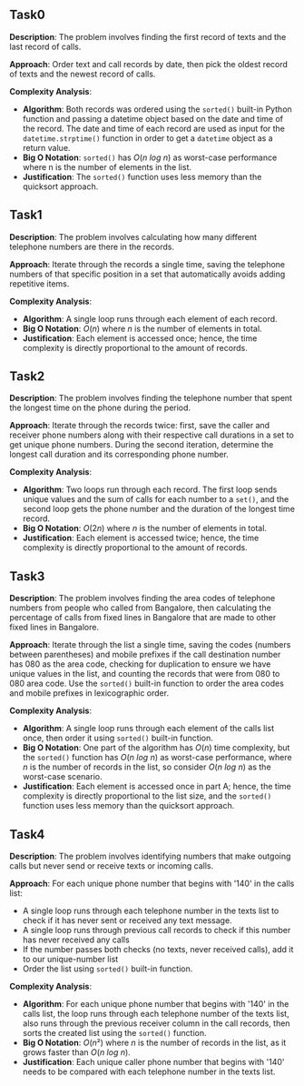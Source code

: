 ## Task0

**Description**: The problem involves finding the first record of texts and the last record of calls.

**Approach**: Order text and call records by date, then pick the oldest record of texts and the newest record of calls.

**Complexity Analysis**:
- **Algorithm**: Both records was ordered using the `sorted()` built-in Python function and passing a datetime object based on the date and time of the record. The date and time of each record are used as input for the `datetime.strptime()` function in order to get a `datetime` object as a return value.
- **Big O Notation**: `sorted()` has $O(n$ $log$ $n)$ as worst-case performance where n is the number of elements in the list.
- **Justification**: The `sorted()` function uses less memory than the quicksort approach.

## Task1

**Description**: The problem involves calculating how many different telephone numbers are there in the records.

**Approach**: Iterate through the records a single time, saving the telephone numbers of that specific position in a set that automatically avoids adding repetitive items.

**Complexity Analysis**:
- **Algorithm**: A single loop runs through each element of each record.
- **Big O Notation**: $O(n)$ where $n$ is the number of elements in total.
- **Justification**: Each element is accessed once; hence, the time complexity is directly proportional to the amount of records.

## Task2

**Description**: The problem involves finding the telephone number that spent the longest time on the phone during the period.

**Approach**: Iterate through the records twice: first, save the caller and receiver phone numbers along with their respective call durations in a set to get unique phone numbers. During the second iteration, determine the longest call duration and its corresponding phone number.

**Complexity Analysis**:
- **Algorithm**: Two loops run through each record. The first loop sends unique values and the sum of calls for each number to a `set()`, and the second loop gets the phone number and the duration of the longest time record.
- **Big O Notation**: $O(2n)$ where $n$ is the number of elements in total.
- **Justification**: Each element is accessed twice; hence, the time complexity is directly proportional to the amount of records.

## Task3

**Description**: The problem involves finding the area codes of telephone numbers from people who called from Bangalore, then calculating the percentage of calls from fixed lines in Bangalore that are made to other fixed lines in Bangalore.

**Approach**: Iterate through the list a single time, saving the codes (numbers between parentheses) and mobile prefixes if the call destination number has 080 as the area code, checking for duplication to ensure we have unique values in the list, and counting the records that were from 080 to 080 area code. Use the `sorted()` built-in function to order the area codes and mobile prefixes in lexicographic order.

**Complexity Analysis**:
- **Algorithm**: A single loop runs through each element of the calls list once, then order it using `sorted()` built-in function.
- **Big O Notation**: One part of the algorithm has $O(n)$ time complexity, but the `sorted()` function has $O(n$ $log$ $n)$ as worst-case performance, where $n$ is the number of records in the list, so consider $O(n$ $log$ $n)$ as the worst-case scenario.
- **Justification**: Each element is accessed once in part A; hence, the time complexity is directly proportional to the list size, and the `sorted()` function uses less memory than the quicksort approach.

## Task4

**Description**: The problem involves identifying numbers that make outgoing calls but never send or receive texts or incoming calls.

**Approach**: For each unique phone number that begins with '140' in the calls list:

* A single loop runs through each telephone number in the texts list to check if it has never sent or received any text message.
* A single loop runs through previous call records to check if this number has never received any calls
* If the number passes both checks (no texts, never received calls), add it to our unique-number list
* Order the list using `sorted()` built-in function.

**Complexity Analysis**:
- **Algorithm**: For each unique phone number that begins with '140' in the calls list, the loop runs through each telephone number of the texts list, also runs through the previous receiver column in the call records, then sorts the created list using the `sorted()` function.
- **Big O Notation**: $O(n²)$ where $n$ is the number of records in the list, as it grows faster than $O(n$ $log$ $n)$.
- **Justification**: Each unique caller phone number that begins with '140' needs to be compared with each telephone number in the texts list.
